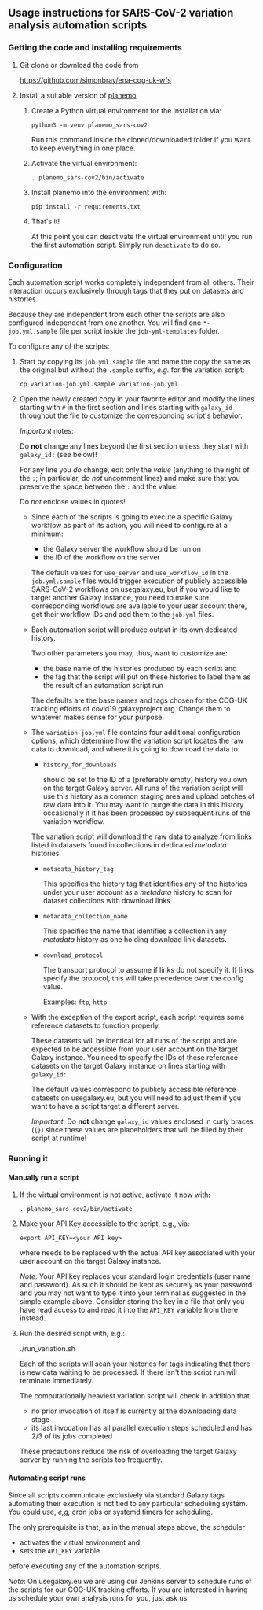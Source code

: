 ## Usage instructions for SARS-CoV-2 variation analysis automation scripts

### Getting the code and installing requirements

1. Git clone or download the code from

   https://github.com/simonbray/ena-cog-uk-wfs

2. Install a suitable version of [planemo](https://planemo.readthedocs.io)

   1. Create a Python virtual environment for the installation via:

      `python3 -m venv planemo_sars-cov2`

      Run this command inside the cloned/downloaded folder if you want to keep
      everything in one place.

   2. Activate the virtual environment:

      `. planemo_sars-cov2/bin/activate`

   3. Install planemo into the environment with:

      `pip install -r requirements.txt`

   4. That's it!

      At this point you can deactivate the virtual environment until you run
      the first automation script. Simply run `deactivate` to do so.

### Configuration

Each automation script works completely independent from all others. Their
interaction occurs exclusively through tags that they put on datasets and
histories.

Because they are independent from each other the scripts are also configured
independent from one another. You will find one `*-job.yml.sample` file per
script inside the `job-yml-templates` folder.

To configure any of the scripts:

1. Start by copying its `job.yml.sample` file and name the copy the same as the original but without the `.sample` suffix, *e.g.* for the variation script:

   `cp variation-job.yml.sample variation-job.yml`

2. Open the newly created copy in your favorite editor and modify the lines starting with `#` in the first section and lines starting with `galaxy_id` throughout the file to customize the corresponding script's behavior.

   *Important* notes:

   Do **not** change any lines beyond the first section unless they start with
   `galaxy_id:` (see below)!

   For any line you *do* change, edit only the *value* (anything to the right
   of the `:`; in particular, do *not* uncomment lines) and make sure that you
   preserve the space between the `:` and the value!

   Do *not* enclose values in quotes!

   - Since each of the scripts is going to execute a specific Galaxy workflow as part of its action, you will need to configure at a minimum:

     - the Galaxy server the workflow should be run on
     - the ID of the workflow on the server

     The default values for `use_server` and `use_workflow_id` in the
     `job.yml.sample` files would trigger execution of publicly accessible
     SARS-CoV-2 workflows on usegalaxy.eu, but if you would like to target
     another Galaxy instance, you need to make sure corresponding workflows are
     available to your user account there, get their workflow IDs and add them
     to the `job.yml` files.

   - Each automation script will produce output in its own dedicated history.

     Two other parameters you may, thus, want to customize are:

     - the base name of the histories produced by each script and
     - the tag that the script will put on these histories to label them as the
       result of an automation script run

     The defaults are the base names and tags chosen for the COG-UK tracking
     efforts of covid19.galaxyproject.org. Change them to whatever makes sense
     for your purpose.

   - The `variation-job.yml` file contains four additional configuration options, which determine how the variation script locates the raw data to download, and where it is going to download the data to:

     - `history_for_downloads`

       should be set to the ID of a (preferably empty) history you own on the
       target Galaxy server.
       All runs of the variation script will use this history as a
       common staging area and upload batches of raw data into it.
       You may want to purge the data in this history occasionally if it has
       been processed by subsequent runs of the variation workflow.

     The variation script will download the raw data to analyze from links
     listed in datasets found in collections in dedicated *metadata* histories.

     - `metadata_history_tag`

       This specifies the history tag that identifies any of the histories
       under your user account as a *metadata* history to scan for dataset
       collections with download links

     - `metadata_collection_name`

       This specifies the name that identifies a collection in any *metadata*
       history as one holding download link datasets.

     - `download_protocol`

       The transport protocol to assume if links do not specify it.
       If links specify the protocol, this will take precedence over the config
       value.

       Examples: `ftp`, `http`

   - With the exception of the export script, each script requires some reference datasets to function properly.

     These datasets will be identical for all runs of the script and are
     expected to be accessible from your user account on the target Galaxy
     instance. You need to specify the IDs of these reference datasets on the
     target Galaxy instance on lines starting with `galaxy_id:`.

     The default values correspond to publicly accessible reference datasets
     on usegalaxy.eu, but you will need to adjust them if you want to have a
     script target a different server.

     *Important*: Do **not** change `galaxy_id` values enclosed in curly braces
     (`{}`) since these values are placeholders that will be filled by their
     script at runtime!

### Running it

#### Manually run a script

1. If the virtual environment is not active, activate it now with:

   `. planemo_sars-cov2/bin/activate`

2. Make your API Key accessible to the script, e.g., via:

   `export API_KEY=<your API key>`

   where <your API key> needs to be replaced with the actual API key associated
   with your user account on the target Galaxy instance.

   *Note*: Your API key replaces your standard login credentials (user name
   and password). As such it should be kept as securely as your password and
   you may not want to type it into your terminal as suggested in the simple
   example above.
   Consider storing the key in a file that only you have read access to and
   read it into the `API_KEY` variable from there instead.

3. Run the desired script with, e.g.:

   ./run_variation.sh

   Each of the scripts will scan your histories for tags indicating that there
   is new data waiting to be processed. If there isn't the script run will
   terminate immediately.

   The computationally heaviest variation script will check in addition that

   - no prior invocation of itself is currently at the downloading data stage
   - its last invocation has all parallel execution steps scheduled and has 2/3
     of its jobs completed

   These precautions reduce the risk of overloading the target Galaxy server by
   running the scripts too frequently.

#### Automating script runs

Since all scripts communicate exclusively via standard Galaxy tags automating
their execution is not tied to any particular scheduling system. You could use,
*e,g,* cron jobs or systemd timers for scheduling.

The only prerequisite is that, as in the manual steps above, the scheduler

- activates the virtual environment and
- sets the `API_KEY` variable

before executing any of the automation scripts.

*Note*: On usegalaxy.eu we are using our Jenkins server to schedule runs of the scripts for our COG-UK tracking efforts. If you are interested in having us schedule your own analysis runs for you, just ask us.

